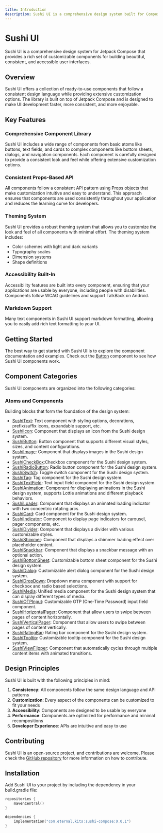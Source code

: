 ```yaml
---
title: Introduction
description: Sushi UI is a comprehensive design system built for Compose Multiplatform applications with a focus on consistency, customization, and accessibility.
---
```


# Sushi UI

Sushi UI is a comprehensive design system for Jetpack Compose that provides a rich set of
customizable components for building beautiful, consistent, and accessible user interfaces.

## Overview

Sushi UI offers a collection of ready-to-use components that follow a consistent design language
while providing extensive customization options. The library is built on top of Jetpack Compose and
is designed to make UI development faster, more consistent, and more enjoyable.

## Key Features

### Comprehensive Component Library

Sushi UI includes a wide range of components from basic atoms like buttons, text fields, and cards
to complex components like bottom sheets, dialogs, and navigation components. Each component is
carefully designed to provide a consistent look and feel while offering extensive customization
options.

### Consistent Props-Based API

All components follow a consistent API pattern using Props objects that make customization intuitive
and easy to understand. This approach ensures that components are used consistently throughout your
application and reduces the learning curve for developers.

### Theming System

Sushi UI provides a robust theming system that allows you to customize the look and feel of all
components with minimal effort. The theming system includes:

- Color schemes with light and dark variants
- Typography scales
- Dimension systems
- Shape definitions

### Accessibility Built-In

Accessibility features are built into every component, ensuring that your applications are usable by
everyone, including people with disabilities. Components follow WCAG guidelines and support TalkBack
on Android.

### Markdown Support

Many text components in Sushi UI support markdown formatting, allowing you to easily add rich text
formatting to your UI.

## Getting Started

The best way to get started with Sushi UI is to explore the component documentation and examples.
Check out the [Button](sushibutton.md) component to see how Sushi UI components work.

## Component Categories

Sushi UI components are organized into the following categories:

### Atoms and Components

Building blocks that form the foundation of the design system:

- [SushiText](sushitext.md): Text component with styling options, decorations, prefix/suffix icons, expandable support, etc.
- [SushiIcon](sushiicon.md): Component that displays an icon from the Sushi design system.
- [SushiButton](sushibutton.md): Button component that supports different visual styles, sizes, and content configurations.
- [SushiImage](sushiimage.md): Component that displays images in the Sushi design system.
- [SushiCheckBox](sushicheckbox.md):Checkbox component for the Sushi design system.
- [SushiRadioButton](sushiradiobutton.md): Radio button component for the Sushi design system.
- [SushiSwitch](sushiswitch.md): Toggle switch component for the Sushi design system.
- [SushiTag](sushitag.md): Tag component for the Sushi design system.
- [SushiTextField](sushitextfield.md): Text input field component for the Sushi design system.
- [SushiAnimation](sushianimation.md): Component for displaying animations in the Sushi design system, supports Lottie animations and different playback behaviors.
- [SushiLoader](sushiloader.md): Component that displays an animated loading indicator with two concentric rotating arcs.
- [SushiCard](sushicard.md): Card component for the Sushi design system.
- [SushiIndicator](sushiindicator.md): Component to display page indicators for carousel, pager components, etc.
- [SushiDivider](sushidivider.md): Component that displays a divider with various customizable styles.
- [SushiShimmer](sushishimmer.md): Component that displays a shimmer loading effect over placeholder content.
- [SushiSnackbar](sushisnackbar.md): Component that displays a snackbar message with an optional action.
- [SushiBottomSheet](sushibottomsheet.md): Customizable bottom sheet component for the Sushi design system.
- [SushiDialog](sushidialog.md): Customizable alert dialog component for the Sushi design system.
- [SushiDropDown](sushidropdown.md): Dropdown menu component with support for checkbox and radio based selections.
- [SushiMedia](sushimedia.md): Unified media component for the Sushi design system that can display different types of media.
- [SushiOTPInput](sushiotpinput.md): Customizable OTP (One-Time Password) input field component.
- [SushiHorizontalPager](sushihorizontalpager.md): Component that allow users to swipe between pages of content horizontally.
- [SushiVerticalPager](sushiverticalpager.md): Component that allow users to swipe between pages of content vertically.
- [SushiRatingBar](sushiratingbar.md): Rating bar component for the Sushi design system.
- [SushiTooltip](sushitooltip.md): Customizable tooltip component for the Sushi design system.
- [SushiViewFlipper](sushiviewflipper.md): Component that automatically cycles through multiple content items with animated transitions.

[//]: # (### todox: Utilities)

[//]: # ()
[//]: # ()
[//]: # (Helper components and modifiers that enhance the user experience:)

[//]: # ()
[//]: # ()
[//]: # (- [Scrollbars]&#40;scrollarea.md&#41;: Components for indicating scroll position)

[//]: # ()
[//]: # (- [Progress Indicator]&#40;progressindicator.md&#41;: Components for showing loading or progress)

[//]: # (- [Separator]&#40;separators.md&#41;: Visual dividers between content sections)

## Design Principles

Sushi UI is built with the following principles in mind:

1. **Consistency**: All components follow the same design language and API patterns
2. **Customization**: Every aspect of the components can be customized to fit your needs
3. **Accessibility**: Components are designed to be usable by everyone
4. **Performance**: Components are optimized for performance and minimal recompositions
5. **Developer Experience**: APIs are intuitive and easy to use

## Contributing

Sushi UI is an open-source project, and contributions are welcome. Please check
the [GitHub repository](https://github.com/Zomato/compose-sushi) for more information on how to
contribute.

## Installation

Add Sushi UI to your project by including the dependency in your build.gradle file:
```kotlin title="build.gradle.kts"
repositories {
    mavenCentral()
}

dependencies {
    implementation("com.eternal.kits:sushi-compose:0.0.1")
}
```